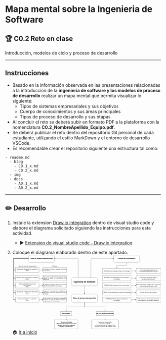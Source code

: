 # Mapa mental sobre la Ingenieria de Software

## :trophy: C0.2 Reto en clase

Introducción, modelos de ciclo y proceso de desarrollo

___

## Instrucciones

- Basado en la información observada en las presentaciones relacionadas a la introducción de la **ingeniería de software y los modelos de proceso de desarrollo** realizar un mapa mental que permita visualizar lo siguiente:
  - Tipos de sistemas empresariales y sus objetivos
  - Cuerpo de conocimientos y sus áreas principales
  - Tipos de proceso de desarrollo y sus etapas
- Al concluir el reto se deberá subir en formato PDF a la plataforma con la nomenclatura **C0.2_NombreApellido_Equipo.pdf**.
- Se deberá publicar el reto dentro del repositorio Git personal de cada estudiante, utilizando el estilo MarkDown y el entorno de desarrollo VSCode.
- Es recomendable crear el repositorio siguiente una estructura tal como:
  
```
- readme.md
  - blog
    - C0.1_x.md
    - C0.2_x.md
  - img
  - docs
    - A0.1_x.md
    - A0.2_x.md
```
___

## :pencil2:  Desarrollo

1. Instale la extension [Draw.io integration](https://marketplace.visualstudio.com/items?itemName=hediet.vscode-drawio) dentro de visual studio code y elabore el diagrama solicitado siguiendo las instrucciones para esta actividad.
   - :arrow_forward: [Extension de visual studio code - Draw.io integration](https://www.youtube.com/watch?v=Y47ZlxoDWNI)

2. Coloque el diagrama elaborado dentro de este apartado.
<svg xmlns="http://www.w3.org/2000/svg" xmlns:xlink="http://www.w3.org/1999/xlink" version="1.1" width="1448px" viewBox="-0.5 -0.5 1448 721" content="&lt;mxfile host=&quot;1de930da-e60c-45b0-a974-dcfd0ce02431&quot; modified=&quot;2020-09-22T05:08:20.990Z&quot; agent=&quot;5.0 (Windows NT 6.3; Win64; x64) AppleWebKit/537.36 (KHTML, like Gecko) Code/1.49.1 Chrome/83.0.4103.122 Electron/9.2.1 Safari/537.36&quot; etag=&quot;wMqWk-Eq178dNunbEi9V&quot; version=&quot;13.1.3&quot;&gt;&lt;diagram id=&quot;6hGFLwfOUW9BJ-s0fimq&quot; name=&quot;Page-1&quot;&gt;&lt;mxGraphModel dx=&quot;1719&quot; dy=&quot;490&quot; grid=&quot;1&quot; gridSize=&quot;10&quot; guides=&quot;1&quot; tooltips=&quot;1&quot; connect=&quot;1&quot; arrows=&quot;1&quot; fold=&quot;1&quot; page=&quot;1&quot; pageScale=&quot;1&quot; pageWidth=&quot;827&quot; pageHeight=&quot;1169&quot; math=&quot;0&quot; shadow=&quot;0&quot;&gt;&lt;root&gt;&lt;mxCell id=&quot;0&quot;/&gt;&lt;mxCell id=&quot;1&quot; parent=&quot;0&quot;/&gt;&lt;mxCell id=&quot;31&quot; style=&quot;edgeStyle=orthogonalEdgeStyle;rounded=0;orthogonalLoop=1;jettySize=auto;html=1;exitX=0.25;exitY=0;exitDx=0;exitDy=0;entryX=1;entryY=0.5;entryDx=0;entryDy=0;&quot; parent=&quot;1&quot; source=&quot;3&quot; target=&quot;4&quot; edge=&quot;1&quot;&gt;&lt;mxGeometry relative=&quot;1&quot; as=&quot;geometry&quot;/&gt;&lt;/mxCell&gt;&lt;mxCell id=&quot;38&quot; style=&quot;edgeStyle=orthogonalEdgeStyle;rounded=0;orthogonalLoop=1;jettySize=auto;html=1;exitX=0.75;exitY=0;exitDx=0;exitDy=0;entryX=0;entryY=0.5;entryDx=0;entryDy=0;&quot; parent=&quot;1&quot; source=&quot;3&quot; target=&quot;37&quot; edge=&quot;1&quot;&gt;&lt;mxGeometry relative=&quot;1&quot; as=&quot;geometry&quot;/&gt;&lt;/mxCell&gt;&lt;mxCell id=&quot;58&quot; value=&quot;&quot; style=&quot;edgeStyle=orthogonalEdgeStyle;rounded=0;orthogonalLoop=1;jettySize=auto;html=1;&quot; parent=&quot;1&quot; source=&quot;3&quot; target=&quot;57&quot; edge=&quot;1&quot;&gt;&lt;mxGeometry relative=&quot;1&quot; as=&quot;geometry&quot;/&gt;&lt;/mxCell&gt;&lt;mxCell id=&quot;3&quot; value=&quot;&amp;lt;b&amp;gt;&amp;lt;font style=&amp;quot;font-size: 20px&amp;quot;&amp;gt;Ingenieria de Software&amp;lt;/font&amp;gt;&amp;lt;/b&amp;gt;&quot; style=&quot;rounded=1;whiteSpace=wrap;html=1;&quot; parent=&quot;1&quot; vertex=&quot;1&quot;&gt;&lt;mxGeometry x=&quot;320&quot; y=&quot;250&quot; width=&quot;250&quot; height=&quot;80&quot; as=&quot;geometry&quot;/&gt;&lt;/mxCell&gt;&lt;mxCell id=&quot;63&quot; style=&quot;edgeStyle=orthogonalEdgeStyle;rounded=0;orthogonalLoop=1;jettySize=auto;html=1;exitX=0.5;exitY=1;exitDx=0;exitDy=0;entryX=0.5;entryY=0;entryDx=0;entryDy=0;&quot; parent=&quot;1&quot; source=&quot;57&quot; target=&quot;61&quot; edge=&quot;1&quot;&gt;&lt;mxGeometry relative=&quot;1&quot; as=&quot;geometry&quot;/&gt;&lt;/mxCell&gt;&lt;mxCell id=&quot;64&quot; style=&quot;edgeStyle=orthogonalEdgeStyle;rounded=0;orthogonalLoop=1;jettySize=auto;html=1;exitX=0.5;exitY=1;exitDx=0;exitDy=0;entryX=0.5;entryY=0;entryDx=0;entryDy=0;&quot; parent=&quot;1&quot; source=&quot;57&quot; target=&quot;62&quot; edge=&quot;1&quot;&gt;&lt;mxGeometry relative=&quot;1&quot; as=&quot;geometry&quot;/&gt;&lt;/mxCell&gt;&lt;mxCell id=&quot;57&quot; value=&quot;&amp;lt;span style=&amp;quot;font-size: 15px&amp;quot;&amp;gt;&amp;lt;b&amp;gt;Tipos de proceso de desarrollo&amp;lt;/b&amp;gt;&amp;lt;/span&amp;gt;&quot; style=&quot;rounded=1;whiteSpace=wrap;html=1;&quot; parent=&quot;1&quot; vertex=&quot;1&quot;&gt;&lt;mxGeometry x=&quot;320&quot; y=&quot;410&quot; width=&quot;250&quot; height=&quot;80&quot; as=&quot;geometry&quot;/&gt;&lt;/mxCell&gt;&lt;mxCell id=&quot;11&quot; style=&quot;edgeStyle=orthogonalEdgeStyle;rounded=0;orthogonalLoop=1;jettySize=auto;html=1;exitX=0;exitY=0.5;exitDx=0;exitDy=0;entryX=0;entryY=0.5;entryDx=0;entryDy=0;&quot; parent=&quot;1&quot; source=&quot;4&quot; target=&quot;6&quot; edge=&quot;1&quot;&gt;&lt;mxGeometry relative=&quot;1&quot; as=&quot;geometry&quot;/&gt;&lt;/mxCell&gt;&lt;mxCell id=&quot;12&quot; style=&quot;edgeStyle=orthogonalEdgeStyle;rounded=0;orthogonalLoop=1;jettySize=auto;html=1;exitX=0;exitY=0.5;exitDx=0;exitDy=0;entryX=0;entryY=0.5;entryDx=0;entryDy=0;&quot; parent=&quot;1&quot; source=&quot;4&quot; target=&quot;7&quot; edge=&quot;1&quot;&gt;&lt;mxGeometry relative=&quot;1&quot; as=&quot;geometry&quot;/&gt;&lt;/mxCell&gt;&lt;mxCell id=&quot;13&quot; style=&quot;edgeStyle=orthogonalEdgeStyle;rounded=0;orthogonalLoop=1;jettySize=auto;html=1;exitX=0;exitY=0.5;exitDx=0;exitDy=0;entryX=0;entryY=0.5;entryDx=0;entryDy=0;&quot; parent=&quot;1&quot; source=&quot;4&quot; target=&quot;8&quot; edge=&quot;1&quot;&gt;&lt;mxGeometry relative=&quot;1&quot; as=&quot;geometry&quot;/&gt;&lt;/mxCell&gt;&lt;mxCell id=&quot;14&quot; style=&quot;edgeStyle=orthogonalEdgeStyle;rounded=0;orthogonalLoop=1;jettySize=auto;html=1;exitX=0;exitY=0.5;exitDx=0;exitDy=0;entryX=0;entryY=0.5;entryDx=0;entryDy=0;&quot; parent=&quot;1&quot; source=&quot;4&quot; target=&quot;9&quot; edge=&quot;1&quot;&gt;&lt;mxGeometry relative=&quot;1&quot; as=&quot;geometry&quot;/&gt;&lt;/mxCell&gt;&lt;mxCell id=&quot;15&quot; style=&quot;edgeStyle=orthogonalEdgeStyle;rounded=0;orthogonalLoop=1;jettySize=auto;html=1;exitX=0;exitY=0.5;exitDx=0;exitDy=0;entryX=0;entryY=0.5;entryDx=0;entryDy=0;&quot; parent=&quot;1&quot; source=&quot;4&quot; target=&quot;10&quot; edge=&quot;1&quot;&gt;&lt;mxGeometry relative=&quot;1&quot; as=&quot;geometry&quot;/&gt;&lt;/mxCell&gt;&lt;mxCell id=&quot;4&quot; value=&quot;&amp;lt;b&amp;gt;&amp;lt;font style=&amp;quot;font-size: 14px&amp;quot;&amp;gt;Tipos de sistemas empresariales&amp;lt;/font&amp;gt;&amp;lt;/b&amp;gt;&quot; style=&quot;rounded=1;whiteSpace=wrap;html=1;&quot; parent=&quot;1&quot; vertex=&quot;1&quot;&gt;&lt;mxGeometry x=&quot;-100&quot; y=&quot;30&quot; width=&quot;250&quot; height=&quot;70&quot; as=&quot;geometry&quot;/&gt;&lt;/mxCell&gt;&lt;mxCell id=&quot;20&quot; value=&quot;&quot; style=&quot;edgeStyle=orthogonalEdgeStyle;rounded=0;orthogonalLoop=1;jettySize=auto;html=1;&quot; parent=&quot;1&quot; source=&quot;6&quot; target=&quot;19&quot; edge=&quot;1&quot;&gt;&lt;mxGeometry relative=&quot;1&quot; as=&quot;geometry&quot;/&gt;&lt;/mxCell&gt;&lt;mxCell id=&quot;6&quot; value=&quot;&amp;lt;div&amp;gt;Sistemas de distribución y suministros&amp;lt;/div&amp;gt;&amp;lt;div&amp;gt;SCM&amp;lt;/div&amp;gt;&quot; style=&quot;rounded=0;whiteSpace=wrap;html=1;&quot; parent=&quot;1&quot; vertex=&quot;1&quot;&gt;&lt;mxGeometry x=&quot;-230&quot; y=&quot;150&quot; width=&quot;230&quot; height=&quot;50&quot; as=&quot;geometry&quot;/&gt;&lt;/mxCell&gt;&lt;mxCell id=&quot;19&quot; value=&quot;&amp;lt;div style=&amp;quot;text-align: justify&amp;quot;&amp;gt;&amp;lt;span&amp;gt;&amp;lt;font style=&amp;quot;font-size: 11px&amp;quot;&amp;gt;Su objetivo es llevar la cantidad correcta de sus productos&amp;lt;/font&amp;gt;&amp;lt;/span&amp;gt;&amp;lt;/div&amp;gt;&quot; style=&quot;rounded=0;whiteSpace=wrap;html=1;&quot; parent=&quot;1&quot; vertex=&quot;1&quot;&gt;&lt;mxGeometry x=&quot;40&quot; y=&quot;150&quot; width=&quot;230&quot; height=&quot;50&quot; as=&quot;geometry&quot;/&gt;&lt;/mxCell&gt;&lt;mxCell id=&quot;22&quot; value=&quot;&quot; style=&quot;edgeStyle=orthogonalEdgeStyle;rounded=0;orthogonalLoop=1;jettySize=auto;html=1;&quot; parent=&quot;1&quot; source=&quot;7&quot; target=&quot;21&quot; edge=&quot;1&quot;&gt;&lt;mxGeometry relative=&quot;1&quot; as=&quot;geometry&quot;/&gt;&lt;/mxCell&gt;&lt;mxCell id=&quot;7&quot; value=&quot;&amp;lt;div&amp;gt;Sistemas de proceso o flujos de trabajo&amp;lt;/div&amp;gt;&amp;lt;div&amp;gt;BPMS&amp;lt;/div&amp;gt;&quot; style=&quot;rounded=0;whiteSpace=wrap;html=1;&quot; parent=&quot;1&quot; vertex=&quot;1&quot;&gt;&lt;mxGeometry x=&quot;-230&quot; y=&quot;230&quot; width=&quot;230&quot; height=&quot;50&quot; as=&quot;geometry&quot;/&gt;&lt;/mxCell&gt;&lt;mxCell id=&quot;21&quot; value=&quot;&amp;lt;div style=&amp;quot;text-align: justify ; font-size: 11px&amp;quot;&amp;gt;Estos permiten administrar los procesos para capturar y aplicar el&amp;amp;nbsp;&amp;lt;span&amp;gt;conocimiento y la experiencia&amp;lt;/span&amp;gt;&amp;lt;/div&amp;gt;&quot; style=&quot;rounded=0;whiteSpace=wrap;html=1;&quot; parent=&quot;1&quot; vertex=&quot;1&quot;&gt;&lt;mxGeometry x=&quot;40&quot; y=&quot;230&quot; width=&quot;230&quot; height=&quot;50&quot; as=&quot;geometry&quot;/&gt;&lt;/mxCell&gt;&lt;mxCell id=&quot;24&quot; value=&quot;&quot; style=&quot;edgeStyle=orthogonalEdgeStyle;rounded=0;orthogonalLoop=1;jettySize=auto;html=1;&quot; parent=&quot;1&quot; source=&quot;8&quot; target=&quot;23&quot; edge=&quot;1&quot;&gt;&lt;mxGeometry relative=&quot;1&quot; as=&quot;geometry&quot;/&gt;&lt;/mxCell&gt;&lt;mxCell id=&quot;8&quot; value=&quot;&amp;lt;div&amp;gt;Sistemas de Administración del Conocimiento&amp;lt;/div&amp;gt;&amp;lt;div&amp;gt;KMS&amp;lt;/div&amp;gt;&quot; style=&quot;rounded=0;whiteSpace=wrap;html=1;&quot; parent=&quot;1&quot; vertex=&quot;1&quot;&gt;&lt;mxGeometry x=&quot;-230&quot; y=&quot;300&quot; width=&quot;230&quot; height=&quot;50&quot; as=&quot;geometry&quot;/&gt;&lt;/mxCell&gt;&lt;mxCell id=&quot;23&quot; value=&quot;&amp;lt;div style=&amp;quot;text-align: justify ; font-size: 11px&amp;quot;&amp;gt;Su objetivo es mejorar la eficiencia a través de la gestión&amp;amp;nbsp;&amp;lt;span&amp;gt;sistemática de los procesos&amp;lt;/span&amp;gt;&amp;lt;/div&amp;gt;&quot; style=&quot;rounded=0;whiteSpace=wrap;html=1;&quot; parent=&quot;1&quot; vertex=&quot;1&quot;&gt;&lt;mxGeometry x=&quot;40&quot; y=&quot;300&quot; width=&quot;230&quot; height=&quot;50&quot; as=&quot;geometry&quot;/&gt;&lt;/mxCell&gt;&lt;mxCell id=&quot;26&quot; value=&quot;&quot; style=&quot;edgeStyle=orthogonalEdgeStyle;rounded=0;orthogonalLoop=1;jettySize=auto;html=1;&quot; parent=&quot;1&quot; source=&quot;9&quot; target=&quot;25&quot; edge=&quot;1&quot;&gt;&lt;mxGeometry relative=&quot;1&quot; as=&quot;geometry&quot;/&gt;&lt;/mxCell&gt;&lt;mxCell id=&quot;9&quot; value=&quot;&amp;lt;div&amp;gt;&amp;lt;div&amp;gt;Sistemas de Colaboración empresarial&amp;lt;/div&amp;gt;&amp;lt;div&amp;gt;ECS&amp;lt;/div&amp;gt;&amp;lt;/div&amp;gt;&quot; style=&quot;rounded=0;whiteSpace=wrap;html=1;&quot; parent=&quot;1&quot; vertex=&quot;1&quot;&gt;&lt;mxGeometry x=&quot;-230&quot; y=&quot;370&quot; width=&quot;230&quot; height=&quot;50&quot; as=&quot;geometry&quot;/&gt;&lt;/mxCell&gt;&lt;mxCell id=&quot;25&quot; value=&quot;&amp;lt;div style=&amp;quot;text-align: justify ; font-size: 11px&amp;quot;&amp;gt;Propician la comunicación,&amp;amp;nbsp;&amp;lt;span&amp;gt;coordinación y colaboración entre los miembros del grupo de&amp;amp;nbsp;&amp;lt;/span&amp;gt;&amp;lt;span&amp;gt;trabajo.&amp;lt;/span&amp;gt;&amp;lt;/div&amp;gt;&quot; style=&quot;rounded=0;whiteSpace=wrap;html=1;&quot; parent=&quot;1&quot; vertex=&quot;1&quot;&gt;&lt;mxGeometry x=&quot;40&quot; y=&quot;370&quot; width=&quot;230&quot; height=&quot;50&quot; as=&quot;geometry&quot;/&gt;&lt;/mxCell&gt;&lt;mxCell id=&quot;28&quot; value=&quot;&quot; style=&quot;edgeStyle=orthogonalEdgeStyle;rounded=0;orthogonalLoop=1;jettySize=auto;html=1;&quot; parent=&quot;1&quot; source=&quot;10&quot; target=&quot;27&quot; edge=&quot;1&quot;&gt;&lt;mxGeometry relative=&quot;1&quot; as=&quot;geometry&quot;/&gt;&lt;/mxCell&gt;&lt;mxCell id=&quot;10&quot; value=&quot;&amp;lt;div&amp;gt;Sistemas de Soporte a la decisión&amp;lt;/div&amp;gt;&amp;lt;div&amp;gt;DSS&amp;lt;/div&amp;gt;&quot; style=&quot;rounded=0;whiteSpace=wrap;html=1;&quot; parent=&quot;1&quot; vertex=&quot;1&quot;&gt;&lt;mxGeometry x=&quot;-230&quot; y=&quot;440&quot; width=&quot;230&quot; height=&quot;50&quot; as=&quot;geometry&quot;/&gt;&lt;/mxCell&gt;&lt;mxCell id=&quot;27&quot; value=&quot;&amp;lt;div style=&amp;quot;text-align: justify ; font-size: 11px&amp;quot;&amp;gt;Es dar soporte a las decisiones explotándolas al&amp;amp;nbsp;&amp;lt;span&amp;gt;máximo, a través de informes dinámicos y con gran potencial de&amp;amp;nbsp;&amp;lt;/span&amp;gt;&amp;lt;span&amp;gt;navegación&amp;lt;/span&amp;gt;&amp;lt;/div&amp;gt;&quot; style=&quot;rounded=0;whiteSpace=wrap;html=1;&quot; parent=&quot;1&quot; vertex=&quot;1&quot;&gt;&lt;mxGeometry x=&quot;40&quot; y=&quot;440&quot; width=&quot;230&quot; height=&quot;50&quot; as=&quot;geometry&quot;/&gt;&lt;/mxCell&gt;&lt;mxCell id=&quot;34&quot; value=&quot;Objetivos&quot; style=&quot;text;html=1;strokeColor=none;fillColor=none;align=center;verticalAlign=middle;whiteSpace=wrap;rounded=0;&quot; parent=&quot;1&quot; vertex=&quot;1&quot;&gt;&lt;mxGeometry x=&quot;135&quot; y=&quot;127&quot; width=&quot;40&quot; height=&quot;20&quot; as=&quot;geometry&quot;/&gt;&lt;/mxCell&gt;&lt;mxCell id=&quot;35&quot; value=&quot;Tipos de sistemas empresariales&quot; style=&quot;text;whiteSpace=wrap;html=1;&quot; parent=&quot;1&quot; vertex=&quot;1&quot;&gt;&lt;mxGeometry x=&quot;-202&quot; y=&quot;124&quot; width=&quot;200&quot; height=&quot;30&quot; as=&quot;geometry&quot;/&gt;&lt;/mxCell&gt;&lt;mxCell id=&quot;56&quot; style=&quot;edgeStyle=orthogonalEdgeStyle;rounded=0;orthogonalLoop=1;jettySize=auto;html=1;exitX=0.5;exitY=1;exitDx=0;exitDy=0;entryX=0.5;entryY=0;entryDx=0;entryDy=0;&quot; parent=&quot;1&quot; source=&quot;37&quot; target=&quot;39&quot; edge=&quot;1&quot;&gt;&lt;mxGeometry relative=&quot;1&quot; as=&quot;geometry&quot;/&gt;&lt;/mxCell&gt;&lt;mxCell id=&quot;37&quot; value=&quot;&amp;lt;b&amp;gt;&amp;lt;font style=&amp;quot;font-size: 14px&amp;quot;&amp;gt;Cuerpos de conocimiento&amp;lt;/font&amp;gt;&amp;lt;/b&amp;gt;&quot; style=&quot;rounded=1;whiteSpace=wrap;html=1;&quot; parent=&quot;1&quot; vertex=&quot;1&quot;&gt;&lt;mxGeometry x=&quot;730&quot; y=&quot;30&quot; width=&quot;250&quot; height=&quot;70&quot; as=&quot;geometry&quot;/&gt;&lt;/mxCell&gt;&lt;mxCell id=&quot;46&quot; value=&quot;&quot; style=&quot;edgeStyle=orthogonalEdgeStyle;rounded=0;orthogonalLoop=1;jettySize=auto;html=1;&quot; parent=&quot;1&quot; source=&quot;39&quot; target=&quot;45&quot; edge=&quot;1&quot;&gt;&lt;mxGeometry relative=&quot;1&quot; as=&quot;geometry&quot;/&gt;&lt;/mxCell&gt;&lt;mxCell id=&quot;39&quot; value=&quot;BABOK (Business Analysis Body of Knowledge)&quot; style=&quot;rounded=0;whiteSpace=wrap;html=1;&quot; parent=&quot;1&quot; vertex=&quot;1&quot;&gt;&lt;mxGeometry x=&quot;620&quot; y=&quot;160&quot; width=&quot;280&quot; height=&quot;50&quot; as=&quot;geometry&quot;/&gt;&lt;/mxCell&gt;&lt;mxCell id=&quot;45&quot; value=&quot;Guía sobre los fundamentos del conocimiento delanálisis de negocio&quot; style=&quot;rounded=0;whiteSpace=wrap;html=1;&quot; parent=&quot;1&quot; vertex=&quot;1&quot;&gt;&lt;mxGeometry x=&quot;950&quot; y=&quot;160&quot; width=&quot;240&quot; height=&quot;50&quot; as=&quot;geometry&quot;/&gt;&lt;/mxCell&gt;&lt;mxCell id=&quot;48&quot; value=&quot;&quot; style=&quot;edgeStyle=orthogonalEdgeStyle;rounded=0;orthogonalLoop=1;jettySize=auto;html=1;&quot; parent=&quot;1&quot; source=&quot;40&quot; target=&quot;47&quot; edge=&quot;1&quot;&gt;&lt;mxGeometry relative=&quot;1&quot; as=&quot;geometry&quot;/&gt;&lt;/mxCell&gt;&lt;mxCell id=&quot;40&quot; value=&quot;&amp;lt;div&amp;gt;PSPBOK (Personal Software Process Body of Knowledge)&amp;lt;br&amp;gt;&amp;lt;/div&amp;gt;&quot; style=&quot;rounded=0;whiteSpace=wrap;html=1;&quot; parent=&quot;1&quot; vertex=&quot;1&quot;&gt;&lt;mxGeometry x=&quot;620&quot; y=&quot;230&quot; width=&quot;280&quot; height=&quot;50&quot; as=&quot;geometry&quot;/&gt;&lt;/mxCell&gt;&lt;mxCell id=&quot;47&quot; value=&quot;Guía para la gestión de tiempo y productividad personal&quot; style=&quot;rounded=0;whiteSpace=wrap;html=1;&quot; parent=&quot;1&quot; vertex=&quot;1&quot;&gt;&lt;mxGeometry x=&quot;950&quot; y=&quot;230&quot; width=&quot;240&quot; height=&quot;50&quot; as=&quot;geometry&quot;/&gt;&lt;/mxCell&gt;&lt;mxCell id=&quot;50&quot; value=&quot;&quot; style=&quot;edgeStyle=orthogonalEdgeStyle;rounded=0;orthogonalLoop=1;jettySize=auto;html=1;&quot; parent=&quot;1&quot; source=&quot;41&quot; target=&quot;49&quot; edge=&quot;1&quot;&gt;&lt;mxGeometry relative=&quot;1&quot; as=&quot;geometry&quot;/&gt;&lt;/mxCell&gt;&lt;mxCell id=&quot;41&quot; value=&quot;&amp;lt;div&amp;gt;TSPBOK (Team Software Body of Knowledge)&amp;lt;br&amp;gt;&amp;lt;/div&amp;gt;&quot; style=&quot;rounded=0;whiteSpace=wrap;html=1;&quot; parent=&quot;1&quot; vertex=&quot;1&quot;&gt;&lt;mxGeometry x=&quot;620&quot; y=&quot;300&quot; width=&quot;280&quot; height=&quot;50&quot; as=&quot;geometry&quot;/&gt;&lt;/mxCell&gt;&lt;mxCell id=&quot;49&quot; value=&quot;Guía de gestión de equipos para organizar y generarsoftware de gran escala&quot; style=&quot;rounded=0;whiteSpace=wrap;html=1;&quot; parent=&quot;1&quot; vertex=&quot;1&quot;&gt;&lt;mxGeometry x=&quot;950&quot; y=&quot;300&quot; width=&quot;240&quot; height=&quot;50&quot; as=&quot;geometry&quot;/&gt;&lt;/mxCell&gt;&lt;mxCell id=&quot;52&quot; value=&quot;&quot; style=&quot;edgeStyle=orthogonalEdgeStyle;rounded=0;orthogonalLoop=1;jettySize=auto;html=1;&quot; parent=&quot;1&quot; source=&quot;42&quot; target=&quot;51&quot; edge=&quot;1&quot;&gt;&lt;mxGeometry relative=&quot;1&quot; as=&quot;geometry&quot;/&gt;&lt;/mxCell&gt;&lt;mxCell id=&quot;42&quot; value=&quot;PMBOK (Project Management Body of Knowledge)&quot; style=&quot;rounded=0;whiteSpace=wrap;html=1;&quot; parent=&quot;1&quot; vertex=&quot;1&quot;&gt;&lt;mxGeometry x=&quot;620&quot; y=&quot;370&quot; width=&quot;280&quot; height=&quot;50&quot; as=&quot;geometry&quot;/&gt;&lt;/mxCell&gt;&lt;mxCell id=&quot;51&quot; value=&quot;Guía de dirección de proyectos&quot; style=&quot;rounded=0;whiteSpace=wrap;html=1;&quot; parent=&quot;1&quot; vertex=&quot;1&quot;&gt;&lt;mxGeometry x=&quot;950&quot; y=&quot;370&quot; width=&quot;240&quot; height=&quot;50&quot; as=&quot;geometry&quot;/&gt;&lt;/mxCell&gt;&lt;mxCell id=&quot;54&quot; value=&quot;&quot; style=&quot;edgeStyle=orthogonalEdgeStyle;rounded=0;orthogonalLoop=1;jettySize=auto;html=1;&quot; parent=&quot;1&quot; source=&quot;43&quot; target=&quot;53&quot; edge=&quot;1&quot;&gt;&lt;mxGeometry relative=&quot;1&quot; as=&quot;geometry&quot;/&gt;&lt;/mxCell&gt;&lt;mxCell id=&quot;43&quot; value=&quot;SWEBOK (Software Engineering Body of Knowledge)&quot; style=&quot;rounded=0;whiteSpace=wrap;html=1;&quot; parent=&quot;1&quot; vertex=&quot;1&quot;&gt;&lt;mxGeometry x=&quot;620&quot; y=&quot;440&quot; width=&quot;280&quot; height=&quot;50&quot; as=&quot;geometry&quot;/&gt;&lt;/mxCell&gt;&lt;mxCell id=&quot;53&quot; value=&quot;Guía acerca del conocimiento necesario deun ingeniero de software SWEBOK&quot; style=&quot;rounded=0;whiteSpace=wrap;html=1;&quot; parent=&quot;1&quot; vertex=&quot;1&quot;&gt;&lt;mxGeometry x=&quot;950&quot; y=&quot;440&quot; width=&quot;240&quot; height=&quot;50&quot; as=&quot;geometry&quot;/&gt;&lt;/mxCell&gt;&lt;mxCell id=&quot;67&quot; value=&quot;&quot; style=&quot;edgeStyle=orthogonalEdgeStyle;rounded=0;orthogonalLoop=1;jettySize=auto;html=1;&quot; parent=&quot;1&quot; source=&quot;61&quot; target=&quot;66&quot; edge=&quot;1&quot;&gt;&lt;mxGeometry relative=&quot;1&quot; as=&quot;geometry&quot;/&gt;&lt;/mxCell&gt;&lt;mxCell id=&quot;61&quot; value=&quot;&amp;lt;font size=&amp;quot;1&amp;quot;&amp;gt;&amp;lt;b style=&amp;quot;font-size: 14px&amp;quot;&amp;gt;Prescriptivo&amp;lt;/b&amp;gt;&amp;lt;/font&amp;gt;&quot; style=&quot;rounded=0;whiteSpace=wrap;html=1;strokeWidth=1;&quot; parent=&quot;1&quot; vertex=&quot;1&quot;&gt;&lt;mxGeometry x=&quot;210&quot; y=&quot;580&quot; width=&quot;110&quot; height=&quot;40&quot; as=&quot;geometry&quot;/&gt;&lt;/mxCell&gt;&lt;mxCell id=&quot;66&quot; value=&quot;&amp;lt;b&amp;gt;•&amp;amp;nbsp;&amp;lt;/b&amp;gt;&amp;lt;b&amp;gt;Modelo en Cascada&amp;lt;br&amp;gt;&amp;lt;/b&amp;gt;&amp;lt;div&amp;gt;&amp;lt;b&amp;gt;• Modelo de desarrollo incremental&amp;lt;/b&amp;gt;&amp;lt;/div&amp;gt;&amp;lt;div&amp;gt;&amp;lt;b&amp;gt;• Modelo de proceso evolutivo&amp;lt;/b&amp;gt;&amp;lt;/div&amp;gt;&amp;lt;div&amp;gt;&amp;lt;b&amp;gt;• Modelo concurrentes&amp;lt;/b&amp;gt;&amp;lt;/div&amp;gt;&quot; style=&quot;rounded=0;whiteSpace=wrap;html=1;strokeWidth=1;&quot; parent=&quot;1&quot; vertex=&quot;1&quot;&gt;&lt;mxGeometry x=&quot;150&quot; y=&quot;660&quot; width=&quot;230&quot; height=&quot;90&quot; as=&quot;geometry&quot;/&gt;&lt;/mxCell&gt;&lt;mxCell id=&quot;69&quot; value=&quot;&quot; style=&quot;edgeStyle=orthogonalEdgeStyle;rounded=0;orthogonalLoop=1;jettySize=auto;html=1;&quot; parent=&quot;1&quot; source=&quot;62&quot; target=&quot;68&quot; edge=&quot;1&quot;&gt;&lt;mxGeometry relative=&quot;1&quot; as=&quot;geometry&quot;/&gt;&lt;/mxCell&gt;&lt;mxCell id=&quot;62&quot; value=&quot;&amp;lt;font style=&amp;quot;font-size: 14px&amp;quot;&amp;gt;&amp;lt;b&amp;gt;De procesoespecializado&amp;lt;/b&amp;gt;&amp;lt;/font&amp;gt;&quot; style=&quot;rounded=0;whiteSpace=wrap;html=1;strokeWidth=1;&quot; parent=&quot;1&quot; vertex=&quot;1&quot;&gt;&lt;mxGeometry x=&quot;560&quot; y=&quot;580&quot; width=&quot;170&quot; height=&quot;40&quot; as=&quot;geometry&quot;/&gt;&lt;/mxCell&gt;&lt;mxCell id=&quot;68&quot; value=&quot;•&amp;amp;nbsp;&amp;lt;span&amp;gt;Basado en componentes&amp;lt;/span&amp;gt;&amp;lt;br&amp;gt;&amp;lt;div&amp;gt;• Proceso unificado&amp;lt;/div&amp;gt;&amp;lt;div&amp;gt;• Proceso personal del software PPS&amp;lt;/div&amp;gt;&amp;lt;div&amp;gt;• Proceso del equipo de software (PES)&amp;lt;/div&amp;gt;&quot; style=&quot;rounded=0;whiteSpace=wrap;html=1;strokeWidth=1;&quot; parent=&quot;1&quot; vertex=&quot;1&quot;&gt;&lt;mxGeometry x=&quot;515&quot; y=&quot;660&quot; width=&quot;260&quot; height=&quot;90&quot; as=&quot;geometry&quot;/&gt;&lt;/mxCell&gt;&lt;/root&gt;&lt;/mxGraphModel&gt;&lt;/diagram&gt;&lt;/mxfile&gt;" onclick="(function(svg){var src=window.event.target||window.event.srcElement;while (src!=null&amp;&amp;src.nodeName.toLowerCase()!='a'){src=src.parentNode;}if(src==null){if(svg.wnd!=null&amp;&amp;!svg.wnd.closed){svg.wnd.focus();}else{var r=function(evt){if(evt.data=='ready'&amp;&amp;evt.source==svg.wnd){svg.wnd.postMessage(decodeURIComponent(svg.getAttribute('content')),'*');window.removeEventListener('message',r);}};window.addEventListener('message',r);svg.wnd=window.open('https://app.diagrams.net/?client=1&amp;lightbox=1&amp;edit=_blank');}}})(this);" style="cursor:pointer;max-width:100%;max-height:721px;"><defs/><g><path d="M 639.5 220 L 639.5 35 L 413.37 35" fill="none" stroke="#000000" stroke-miterlimit="10" pointer-events="stroke"/><path d="M 408.12 35 L 415.12 31.5 L 413.37 35 L 415.12 38.5 Z" fill="#000000" stroke="#000000" stroke-miterlimit="10" pointer-events="all"/><path d="M 764.5 220 L 764.5 35 L 980.63 35" fill="none" stroke="#000000" stroke-miterlimit="10" pointer-events="stroke"/><path d="M 985.88 35 L 978.88 38.5 L 980.63 35 L 978.88 31.5 Z" fill="#000000" stroke="#000000" stroke-miterlimit="10" pointer-events="all"/><path d="M 702 300 L 702 373.63" fill="none" stroke="#000000" stroke-miterlimit="10" pointer-events="stroke"/><path d="M 702 378.88 L 698.5 371.88 L 702 373.63 L 705.5 371.88 Z" fill="#000000" stroke="#000000" stroke-miterlimit="10" pointer-events="all"/><rect x="577" y="220" width="250" height="80" rx="12" ry="12" fill="#ffffff" stroke="#000000" pointer-events="all"/><g transform="translate(-0.5 -0.5)"><switch><foreignObject style="overflow: visible; text-align: left;" pointer-events="none" width="100%" height="100%" requiredFeatures="http://www.w3.org/TR/SVG11/feature#Extensibility"><div xmlns="http://www.w3.org/1999/xhtml" style="display: flex; align-items: unsafe center; justify-content: unsafe center; width: 248px; height: 1px; padding-top: 260px; margin-left: 578px;"><div style="box-sizing: border-box; font-size: 0; text-align: center; "><div style="display: inline-block; font-size: 12px; font-family: Helvetica; color: #000000; line-height: 1.2; pointer-events: all; white-space: normal; word-wrap: normal; "><b><font style="font-size: 20px">Ingenieria de Software</font></b></div></div></div></foreignObject><text x="702" y="264" fill="#000000" font-family="Helvetica" font-size="12px" text-anchor="middle">Ingenieria de Software</text></switch></g><path d="M 702 460 L 702 505 L 522 505 L 522 543.63" fill="none" stroke="#000000" stroke-miterlimit="10" pointer-events="stroke"/><path d="M 522 548.88 L 518.5 541.88 L 522 543.63 L 525.5 541.88 Z" fill="#000000" stroke="#000000" stroke-miterlimit="10" pointer-events="all"/><path d="M 702 460 L 702 505 L 902 505 L 902 543.63" fill="none" stroke="#000000" stroke-miterlimit="10" pointer-events="stroke"/><path d="M 902 548.88 L 898.5 541.88 L 902 543.63 L 905.5 541.88 Z" fill="#000000" stroke="#000000" stroke-miterlimit="10" pointer-events="all"/><rect x="577" y="380" width="250" height="80" rx="12" ry="12" fill="#ffffff" stroke="#000000" pointer-events="all"/><g transform="translate(-0.5 -0.5)"><switch><foreignObject style="overflow: visible; text-align: left;" pointer-events="none" width="100%" height="100%" requiredFeatures="http://www.w3.org/TR/SVG11/feature#Extensibility"><div xmlns="http://www.w3.org/1999/xhtml" style="display: flex; align-items: unsafe center; justify-content: unsafe center; width: 248px; height: 1px; padding-top: 420px; margin-left: 578px;"><div style="box-sizing: border-box; font-size: 0; text-align: center; "><div style="display: inline-block; font-size: 12px; font-family: Helvetica; color: #000000; line-height: 1.2; pointer-events: all; white-space: normal; word-wrap: normal; "><span style="font-size: 15px"><b>Tipos de proceso de desarrollo</b></span></div></div></div></foreignObject><text x="702" y="424" fill="#000000" font-family="Helvetica" font-size="12px" text-anchor="middle">Tipos de proceso de desarrollo</text></switch></g><path d="M 157 35 L 7 35 L 7 145 L 20.63 145" fill="none" stroke="#000000" stroke-miterlimit="10" pointer-events="stroke"/><path d="M 25.88 145 L 18.88 148.5 L 20.63 145 L 18.88 141.5 Z" fill="#000000" stroke="#000000" stroke-miterlimit="10" pointer-events="all"/><path d="M 157 35 L 7 35 L 7 225 L 20.63 225" fill="none" stroke="#000000" stroke-miterlimit="10" pointer-events="stroke"/><path d="M 25.88 225 L 18.88 228.5 L 20.63 225 L 18.88 221.5 Z" fill="#000000" stroke="#000000" stroke-miterlimit="10" pointer-events="all"/><path d="M 157 35 L 7 35 L 7 295 L 20.63 295" fill="none" stroke="#000000" stroke-miterlimit="10" pointer-events="stroke"/><path d="M 25.88 295 L 18.88 298.5 L 20.63 295 L 18.88 291.5 Z" fill="#000000" stroke="#000000" stroke-miterlimit="10" pointer-events="all"/><path d="M 157 35 L 7 35 L 7 365 L 20.63 365" fill="none" stroke="#000000" stroke-miterlimit="10" pointer-events="stroke"/><path d="M 25.88 365 L 18.88 368.5 L 20.63 365 L 18.88 361.5 Z" fill="#000000" stroke="#000000" stroke-miterlimit="10" pointer-events="all"/><path d="M 157 35 L 7 35 L 7 435 L 20.63 435" fill="none" stroke="#000000" stroke-miterlimit="10" pointer-events="stroke"/><path d="M 25.88 435 L 18.88 438.5 L 20.63 435 L 18.88 431.5 Z" fill="#000000" stroke="#000000" stroke-miterlimit="10" pointer-events="all"/><rect x="157" y="0" width="250" height="70" rx="10.5" ry="10.5" fill="#ffffff" stroke="#000000" pointer-events="all"/><g transform="translate(-0.5 -0.5)"><switch><foreignObject style="overflow: visible; text-align: left;" pointer-events="none" width="100%" height="100%" requiredFeatures="http://www.w3.org/TR/SVG11/feature#Extensibility"><div xmlns="http://www.w3.org/1999/xhtml" style="display: flex; align-items: unsafe center; justify-content: unsafe center; width: 248px; height: 1px; padding-top: 35px; margin-left: 158px;"><div style="box-sizing: border-box; font-size: 0; text-align: center; "><div style="display: inline-block; font-size: 12px; font-family: Helvetica; color: #000000; line-height: 1.2; pointer-events: all; white-space: normal; word-wrap: normal; "><b><font style="font-size: 14px">Tipos de sistemas empresariales</font></b></div></div></div></foreignObject><text x="282" y="39" fill="#000000" font-family="Helvetica" font-size="12px" text-anchor="middle">Tipos de sistemas empresariales</text></switch></g><path d="M 257 145 L 290.63 145" fill="none" stroke="#000000" stroke-miterlimit="10" pointer-events="stroke"/><path d="M 295.88 145 L 288.88 148.5 L 290.63 145 L 288.88 141.5 Z" fill="#000000" stroke="#000000" stroke-miterlimit="10" pointer-events="all"/><rect x="27" y="120" width="230" height="50" fill="#ffffff" stroke="#000000" pointer-events="all"/><g transform="translate(-0.5 -0.5)"><switch><foreignObject style="overflow: visible; text-align: left;" pointer-events="none" width="100%" height="100%" requiredFeatures="http://www.w3.org/TR/SVG11/feature#Extensibility"><div xmlns="http://www.w3.org/1999/xhtml" style="display: flex; align-items: unsafe center; justify-content: unsafe center; width: 228px; height: 1px; padding-top: 145px; margin-left: 28px;"><div style="box-sizing: border-box; font-size: 0; text-align: center; "><div style="display: inline-block; font-size: 12px; font-family: Helvetica; color: #000000; line-height: 1.2; pointer-events: all; white-space: normal; word-wrap: normal; "><div>Sistemas de distribución y suministros</div><div>SCM</div></div></div></div></foreignObject><text x="142" y="149" fill="#000000" font-family="Helvetica" font-size="12px" text-anchor="middle">Sistemas de distribución y suministros...</text></switch></g><rect x="297" y="120" width="230" height="50" fill="#ffffff" stroke="#000000" pointer-events="all"/><g transform="translate(-0.5 -0.5)"><switch><foreignObject style="overflow: visible; text-align: left;" pointer-events="none" width="100%" height="100%" requiredFeatures="http://www.w3.org/TR/SVG11/feature#Extensibility"><div xmlns="http://www.w3.org/1999/xhtml" style="display: flex; align-items: unsafe center; justify-content: unsafe center; width: 228px; height: 1px; padding-top: 145px; margin-left: 298px;"><div style="box-sizing: border-box; font-size: 0; text-align: center; "><div style="display: inline-block; font-size: 12px; font-family: Helvetica; color: #000000; line-height: 1.2; pointer-events: all; white-space: normal; word-wrap: normal; "><div style="text-align: justify"><span><font style="font-size: 11px">Su objetivo es llevar la cantidad correcta de sus productos</font></span></div></div></div></div></foreignObject><text x="412" y="149" fill="#000000" font-family="Helvetica" font-size="12px" text-anchor="middle">Su objetivo es llevar la cantidad corr...</text></switch></g><path d="M 257 225 L 290.63 225" fill="none" stroke="#000000" stroke-miterlimit="10" pointer-events="stroke"/><path d="M 295.88 225 L 288.88 228.5 L 290.63 225 L 288.88 221.5 Z" fill="#000000" stroke="#000000" stroke-miterlimit="10" pointer-events="all"/><rect x="27" y="200" width="230" height="50" fill="#ffffff" stroke="#000000" pointer-events="all"/><g transform="translate(-0.5 -0.5)"><switch><foreignObject style="overflow: visible; text-align: left;" pointer-events="none" width="100%" height="100%" requiredFeatures="http://www.w3.org/TR/SVG11/feature#Extensibility"><div xmlns="http://www.w3.org/1999/xhtml" style="display: flex; align-items: unsafe center; justify-content: unsafe center; width: 228px; height: 1px; padding-top: 225px; margin-left: 28px;"><div style="box-sizing: border-box; font-size: 0; text-align: center; "><div style="display: inline-block; font-size: 12px; font-family: Helvetica; color: #000000; line-height: 1.2; pointer-events: all; white-space: normal; word-wrap: normal; "><div>Sistemas de proceso o flujos de trabajo</div><div>BPMS</div></div></div></div></foreignObject><text x="142" y="229" fill="#000000" font-family="Helvetica" font-size="12px" text-anchor="middle">Sistemas de proceso o flujos de trabaj...</text></switch></g><rect x="297" y="200" width="230" height="50" fill="#ffffff" stroke="#000000" pointer-events="all"/><g transform="translate(-0.5 -0.5)"><switch><foreignObject style="overflow: visible; text-align: left;" pointer-events="none" width="100%" height="100%" requiredFeatures="http://www.w3.org/TR/SVG11/feature#Extensibility"><div xmlns="http://www.w3.org/1999/xhtml" style="display: flex; align-items: unsafe center; justify-content: unsafe center; width: 228px; height: 1px; padding-top: 225px; margin-left: 298px;"><div style="box-sizing: border-box; font-size: 0; text-align: center; "><div style="display: inline-block; font-size: 12px; font-family: Helvetica; color: #000000; line-height: 1.2; pointer-events: all; white-space: normal; word-wrap: normal; "><div style="text-align: justify ; font-size: 11px">Estos permiten administrar los procesos para capturar y aplicar el <span>conocimiento y la experiencia</span></div></div></div></div></foreignObject><text x="412" y="229" fill="#000000" font-family="Helvetica" font-size="12px" text-anchor="middle">Estos permiten administrar los proceso...</text></switch></g><path d="M 257 295 L 290.63 295" fill="none" stroke="#000000" stroke-miterlimit="10" pointer-events="stroke"/><path d="M 295.88 295 L 288.88 298.5 L 290.63 295 L 288.88 291.5 Z" fill="#000000" stroke="#000000" stroke-miterlimit="10" pointer-events="all"/><rect x="27" y="270" width="230" height="50" fill="#ffffff" stroke="#000000" pointer-events="all"/><g transform="translate(-0.5 -0.5)"><switch><foreignObject style="overflow: visible; text-align: left;" pointer-events="none" width="100%" height="100%" requiredFeatures="http://www.w3.org/TR/SVG11/feature#Extensibility"><div xmlns="http://www.w3.org/1999/xhtml" style="display: flex; align-items: unsafe center; justify-content: unsafe center; width: 228px; height: 1px; padding-top: 295px; margin-left: 28px;"><div style="box-sizing: border-box; font-size: 0; text-align: center; "><div style="display: inline-block; font-size: 12px; font-family: Helvetica; color: #000000; line-height: 1.2; pointer-events: all; white-space: normal; word-wrap: normal; "><div>Sistemas de Administración del Conocimiento</div><div>KMS</div></div></div></div></foreignObject><text x="142" y="299" fill="#000000" font-family="Helvetica" font-size="12px" text-anchor="middle">Sistemas de Administración del Conocim...</text></switch></g><rect x="297" y="270" width="230" height="50" fill="#ffffff" stroke="#000000" pointer-events="all"/><g transform="translate(-0.5 -0.5)"><switch><foreignObject style="overflow: visible; text-align: left;" pointer-events="none" width="100%" height="100%" requiredFeatures="http://www.w3.org/TR/SVG11/feature#Extensibility"><div xmlns="http://www.w3.org/1999/xhtml" style="display: flex; align-items: unsafe center; justify-content: unsafe center; width: 228px; height: 1px; padding-top: 295px; margin-left: 298px;"><div style="box-sizing: border-box; font-size: 0; text-align: center; "><div style="display: inline-block; font-size: 12px; font-family: Helvetica; color: #000000; line-height: 1.2; pointer-events: all; white-space: normal; word-wrap: normal; "><div style="text-align: justify ; font-size: 11px">Su objetivo es mejorar la eficiencia a través de la gestión <span>sistemática de los procesos</span></div></div></div></div></foreignObject><text x="412" y="299" fill="#000000" font-family="Helvetica" font-size="12px" text-anchor="middle">Su objetivo es mejorar la eficiencia a...</text></switch></g><path d="M 257 365 L 290.63 365" fill="none" stroke="#000000" stroke-miterlimit="10" pointer-events="stroke"/><path d="M 295.88 365 L 288.88 368.5 L 290.63 365 L 288.88 361.5 Z" fill="#000000" stroke="#000000" stroke-miterlimit="10" pointer-events="all"/><rect x="27" y="340" width="230" height="50" fill="#ffffff" stroke="#000000" pointer-events="all"/><g transform="translate(-0.5 -0.5)"><switch><foreignObject style="overflow: visible; text-align: left;" pointer-events="none" width="100%" height="100%" requiredFeatures="http://www.w3.org/TR/SVG11/feature#Extensibility"><div xmlns="http://www.w3.org/1999/xhtml" style="display: flex; align-items: unsafe center; justify-content: unsafe center; width: 228px; height: 1px; padding-top: 365px; margin-left: 28px;"><div style="box-sizing: border-box; font-size: 0; text-align: center; "><div style="display: inline-block; font-size: 12px; font-family: Helvetica; color: #000000; line-height: 1.2; pointer-events: all; white-space: normal; word-wrap: normal; "><div><div>Sistemas de Colaboración empresarial</div><div>ECS</div></div></div></div></div></foreignObject><text x="142" y="369" fill="#000000" font-family="Helvetica" font-size="12px" text-anchor="middle">Sistemas de Colaboración empresarial...</text></switch></g><rect x="297" y="340" width="230" height="50" fill="#ffffff" stroke="#000000" pointer-events="all"/><g transform="translate(-0.5 -0.5)"><switch><foreignObject style="overflow: visible; text-align: left;" pointer-events="none" width="100%" height="100%" requiredFeatures="http://www.w3.org/TR/SVG11/feature#Extensibility"><div xmlns="http://www.w3.org/1999/xhtml" style="display: flex; align-items: unsafe center; justify-content: unsafe center; width: 228px; height: 1px; padding-top: 365px; margin-left: 298px;"><div style="box-sizing: border-box; font-size: 0; text-align: center; "><div style="display: inline-block; font-size: 12px; font-family: Helvetica; color: #000000; line-height: 1.2; pointer-events: all; white-space: normal; word-wrap: normal; "><div style="text-align: justify ; font-size: 11px">Propician la comunicación, <span>coordinación y colaboración entre los miembros del grupo de </span><span>trabajo.</span></div></div></div></div></foreignObject><text x="412" y="369" fill="#000000" font-family="Helvetica" font-size="12px" text-anchor="middle">Propician la comunicación, coordinació...</text></switch></g><path d="M 257 435 L 290.63 435" fill="none" stroke="#000000" stroke-miterlimit="10" pointer-events="stroke"/><path d="M 295.88 435 L 288.88 438.5 L 290.63 435 L 288.88 431.5 Z" fill="#000000" stroke="#000000" stroke-miterlimit="10" pointer-events="all"/><rect x="27" y="410" width="230" height="50" fill="#ffffff" stroke="#000000" pointer-events="all"/><g transform="translate(-0.5 -0.5)"><switch><foreignObject style="overflow: visible; text-align: left;" pointer-events="none" width="100%" height="100%" requiredFeatures="http://www.w3.org/TR/SVG11/feature#Extensibility"><div xmlns="http://www.w3.org/1999/xhtml" style="display: flex; align-items: unsafe center; justify-content: unsafe center; width: 228px; height: 1px; padding-top: 435px; margin-left: 28px;"><div style="box-sizing: border-box; font-size: 0; text-align: center; "><div style="display: inline-block; font-size: 12px; font-family: Helvetica; color: #000000; line-height: 1.2; pointer-events: all; white-space: normal; word-wrap: normal; "><div>Sistemas de Soporte a la decisión</div><div>DSS</div></div></div></div></foreignObject><text x="142" y="439" fill="#000000" font-family="Helvetica" font-size="12px" text-anchor="middle">Sistemas de Soporte a la decisión...</text></switch></g><rect x="297" y="410" width="230" height="50" fill="#ffffff" stroke="#000000" pointer-events="all"/><g transform="translate(-0.5 -0.5)"><switch><foreignObject style="overflow: visible; text-align: left;" pointer-events="none" width="100%" height="100%" requiredFeatures="http://www.w3.org/TR/SVG11/feature#Extensibility"><div xmlns="http://www.w3.org/1999/xhtml" style="display: flex; align-items: unsafe center; justify-content: unsafe center; width: 228px; height: 1px; padding-top: 435px; margin-left: 298px;"><div style="box-sizing: border-box; font-size: 0; text-align: center; "><div style="display: inline-block; font-size: 12px; font-family: Helvetica; color: #000000; line-height: 1.2; pointer-events: all; white-space: normal; word-wrap: normal; "><div style="text-align: justify ; font-size: 11px">Es dar soporte a las decisiones explotándolas al <span>máximo, a través de informes dinámicos y con gran potencial de </span><span>navegación</span></div></div></div></div></foreignObject><text x="412" y="439" fill="#000000" font-family="Helvetica" font-size="12px" text-anchor="middle">Es dar soporte a las decisiones explot...</text></switch></g><rect x="392" y="97" width="40" height="20" fill="none" stroke="none" pointer-events="all"/><g transform="translate(-0.5 -0.5)"><switch><foreignObject style="overflow: visible; text-align: left;" pointer-events="none" width="100%" height="100%" requiredFeatures="http://www.w3.org/TR/SVG11/feature#Extensibility"><div xmlns="http://www.w3.org/1999/xhtml" style="display: flex; align-items: unsafe center; justify-content: unsafe center; width: 38px; height: 1px; padding-top: 107px; margin-left: 393px;"><div style="box-sizing: border-box; font-size: 0; text-align: center; "><div style="display: inline-block; font-size: 12px; font-family: Helvetica; color: #000000; line-height: 1.2; pointer-events: all; white-space: normal; word-wrap: normal; ">Objetivos</div></div></div></foreignObject><text x="412" y="111" fill="#000000" font-family="Helvetica" font-size="12px" text-anchor="middle">Objeti...</text></switch></g><rect x="55" y="94" width="200" height="30" fill="none" stroke="none" pointer-events="all"/><g transform="translate(-0.5 -0.5)"><switch><foreignObject style="overflow: visible; text-align: left;" pointer-events="none" width="100%" height="100%" requiredFeatures="http://www.w3.org/TR/SVG11/feature#Extensibility"><div xmlns="http://www.w3.org/1999/xhtml" style="display: flex; align-items: unsafe flex-start; justify-content: unsafe flex-start; width: 198px; height: 1px; padding-top: 101px; margin-left: 57px;"><div style="box-sizing: border-box; font-size: 0; text-align: left; "><div style="display: inline-block; font-size: 12px; font-family: Helvetica; color: #000000; line-height: 1.2; pointer-events: all; white-space: normal; word-wrap: normal; ">Tipos de sistemas empresariales</div></div></div></foreignObject><text x="57" y="113" fill="#000000" font-family="Helvetica" font-size="12px">Tipos de sistemas empresariales</text></switch></g><path d="M 1112 70 L 1112 100 L 1017 100 L 1017 123.63" fill="none" stroke="#000000" stroke-miterlimit="10" pointer-events="stroke"/><path d="M 1017 128.88 L 1013.5 121.88 L 1017 123.63 L 1020.5 121.88 Z" fill="#000000" stroke="#000000" stroke-miterlimit="10" pointer-events="all"/><rect x="987" y="0" width="250" height="70" rx="10.5" ry="10.5" fill="#ffffff" stroke="#000000" pointer-events="all"/><g transform="translate(-0.5 -0.5)"><switch><foreignObject style="overflow: visible; text-align: left;" pointer-events="none" width="100%" height="100%" requiredFeatures="http://www.w3.org/TR/SVG11/feature#Extensibility"><div xmlns="http://www.w3.org/1999/xhtml" style="display: flex; align-items: unsafe center; justify-content: unsafe center; width: 248px; height: 1px; padding-top: 35px; margin-left: 988px;"><div style="box-sizing: border-box; font-size: 0; text-align: center; "><div style="display: inline-block; font-size: 12px; font-family: Helvetica; color: #000000; line-height: 1.2; pointer-events: all; white-space: normal; word-wrap: normal; "><b><font style="font-size: 14px">Cuerpos de conocimiento</font></b></div></div></div></foreignObject><text x="1112" y="39" fill="#000000" font-family="Helvetica" font-size="12px" text-anchor="middle">Cuerpos de conocimiento</text></switch></g><path d="M 1157 155 L 1200.63 155" fill="none" stroke="#000000" stroke-miterlimit="10" pointer-events="stroke"/><path d="M 1205.88 155 L 1198.88 158.5 L 1200.63 155 L 1198.88 151.5 Z" fill="#000000" stroke="#000000" stroke-miterlimit="10" pointer-events="all"/><rect x="877" y="130" width="280" height="50" fill="#ffffff" stroke="#000000" pointer-events="all"/><g transform="translate(-0.5 -0.5)"><switch><foreignObject style="overflow: visible; text-align: left;" pointer-events="none" width="100%" height="100%" requiredFeatures="http://www.w3.org/TR/SVG11/feature#Extensibility"><div xmlns="http://www.w3.org/1999/xhtml" style="display: flex; align-items: unsafe center; justify-content: unsafe center; width: 278px; height: 1px; padding-top: 155px; margin-left: 878px;"><div style="box-sizing: border-box; font-size: 0; text-align: center; "><div style="display: inline-block; font-size: 12px; font-family: Helvetica; color: #000000; line-height: 1.2; pointer-events: all; white-space: normal; word-wrap: normal; ">BABOK (Business Analysis Body of Knowledge)</div></div></div></foreignObject><text x="1017" y="159" fill="#000000" font-family="Helvetica" font-size="12px" text-anchor="middle">BABOK (Business Analysis Body of Knowledge)</text></switch></g><rect x="1207" y="130" width="240" height="50" fill="#ffffff" stroke="#000000" pointer-events="all"/><g transform="translate(-0.5 -0.5)"><switch><foreignObject style="overflow: visible; text-align: left;" pointer-events="none" width="100%" height="100%" requiredFeatures="http://www.w3.org/TR/SVG11/feature#Extensibility"><div xmlns="http://www.w3.org/1999/xhtml" style="display: flex; align-items: unsafe center; justify-content: unsafe center; width: 238px; height: 1px; padding-top: 155px; margin-left: 1208px;"><div style="box-sizing: border-box; font-size: 0; text-align: center; "><div style="display: inline-block; font-size: 12px; font-family: Helvetica; color: #000000; line-height: 1.2; pointer-events: all; white-space: normal; word-wrap: normal; ">Guía sobre los fundamentos del conocimiento delanálisis de negocio</div></div></div></foreignObject><text x="1327" y="159" fill="#000000" font-family="Helvetica" font-size="12px" text-anchor="middle">Guía sobre los fundamentos del conocimie...</text></switch></g><path d="M 1157 225 L 1200.63 225" fill="none" stroke="#000000" stroke-miterlimit="10" pointer-events="stroke"/><path d="M 1205.88 225 L 1198.88 228.5 L 1200.63 225 L 1198.88 221.5 Z" fill="#000000" stroke="#000000" stroke-miterlimit="10" pointer-events="all"/><rect x="877" y="200" width="280" height="50" fill="#ffffff" stroke="#000000" pointer-events="all"/><g transform="translate(-0.5 -0.5)"><switch><foreignObject style="overflow: visible; text-align: left;" pointer-events="none" width="100%" height="100%" requiredFeatures="http://www.w3.org/TR/SVG11/feature#Extensibility"><div xmlns="http://www.w3.org/1999/xhtml" style="display: flex; align-items: unsafe center; justify-content: unsafe center; width: 278px; height: 1px; padding-top: 225px; margin-left: 878px;"><div style="box-sizing: border-box; font-size: 0; text-align: center; "><div style="display: inline-block; font-size: 12px; font-family: Helvetica; color: #000000; line-height: 1.2; pointer-events: all; white-space: normal; word-wrap: normal; "><div>PSPBOK (Personal Software Process Body of Knowledge)<br /></div></div></div></div></foreignObject><text x="1017" y="229" fill="#000000" font-family="Helvetica" font-size="12px" text-anchor="middle">PSPBOK (Personal Software Process Body of Know...</text></switch></g><rect x="1207" y="200" width="240" height="50" fill="#ffffff" stroke="#000000" pointer-events="all"/><g transform="translate(-0.5 -0.5)"><switch><foreignObject style="overflow: visible; text-align: left;" pointer-events="none" width="100%" height="100%" requiredFeatures="http://www.w3.org/TR/SVG11/feature#Extensibility"><div xmlns="http://www.w3.org/1999/xhtml" style="display: flex; align-items: unsafe center; justify-content: unsafe center; width: 238px; height: 1px; padding-top: 225px; margin-left: 1208px;"><div style="box-sizing: border-box; font-size: 0; text-align: center; "><div style="display: inline-block; font-size: 12px; font-family: Helvetica; color: #000000; line-height: 1.2; pointer-events: all; white-space: normal; word-wrap: normal; ">Guía para la gestión de tiempo y productividad personal</div></div></div></foreignObject><text x="1327" y="229" fill="#000000" font-family="Helvetica" font-size="12px" text-anchor="middle">Guía para la gestión de tiempo y product...</text></switch></g><path d="M 1157 295 L 1200.63 295" fill="none" stroke="#000000" stroke-miterlimit="10" pointer-events="stroke"/><path d="M 1205.88 295 L 1198.88 298.5 L 1200.63 295 L 1198.88 291.5 Z" fill="#000000" stroke="#000000" stroke-miterlimit="10" pointer-events="all"/><rect x="877" y="270" width="280" height="50" fill="#ffffff" stroke="#000000" pointer-events="all"/><g transform="translate(-0.5 -0.5)"><switch><foreignObject style="overflow: visible; text-align: left;" pointer-events="none" width="100%" height="100%" requiredFeatures="http://www.w3.org/TR/SVG11/feature#Extensibility"><div xmlns="http://www.w3.org/1999/xhtml" style="display: flex; align-items: unsafe center; justify-content: unsafe center; width: 278px; height: 1px; padding-top: 295px; margin-left: 878px;"><div style="box-sizing: border-box; font-size: 0; text-align: center; "><div style="display: inline-block; font-size: 12px; font-family: Helvetica; color: #000000; line-height: 1.2; pointer-events: all; white-space: normal; word-wrap: normal; "><div>TSPBOK (Team Software Body of Knowledge)<br /></div></div></div></div></foreignObject><text x="1017" y="299" fill="#000000" font-family="Helvetica" font-size="12px" text-anchor="middle">TSPBOK (Team Software Body of Knowledge)&#xa;</text></switch></g><rect x="1207" y="270" width="240" height="50" fill="#ffffff" stroke="#000000" pointer-events="all"/><g transform="translate(-0.5 -0.5)"><switch><foreignObject style="overflow: visible; text-align: left;" pointer-events="none" width="100%" height="100%" requiredFeatures="http://www.w3.org/TR/SVG11/feature#Extensibility"><div xmlns="http://www.w3.org/1999/xhtml" style="display: flex; align-items: unsafe center; justify-content: unsafe center; width: 238px; height: 1px; padding-top: 295px; margin-left: 1208px;"><div style="box-sizing: border-box; font-size: 0; text-align: center; "><div style="display: inline-block; font-size: 12px; font-family: Helvetica; color: #000000; line-height: 1.2; pointer-events: all; white-space: normal; word-wrap: normal; ">Guía de gestión de equipos para organizar y generarsoftware de gran escala</div></div></div></foreignObject><text x="1327" y="299" fill="#000000" font-family="Helvetica" font-size="12px" text-anchor="middle">Guía de gestión de equipos para organiza...</text></switch></g><path d="M 1157 365 L 1200.63 365" fill="none" stroke="#000000" stroke-miterlimit="10" pointer-events="stroke"/><path d="M 1205.88 365 L 1198.88 368.5 L 1200.63 365 L 1198.88 361.5 Z" fill="#000000" stroke="#000000" stroke-miterlimit="10" pointer-events="all"/><rect x="877" y="340" width="280" height="50" fill="#ffffff" stroke="#000000" pointer-events="all"/><g transform="translate(-0.5 -0.5)"><switch><foreignObject style="overflow: visible; text-align: left;" pointer-events="none" width="100%" height="100%" requiredFeatures="http://www.w3.org/TR/SVG11/feature#Extensibility"><div xmlns="http://www.w3.org/1999/xhtml" style="display: flex; align-items: unsafe center; justify-content: unsafe center; width: 278px; height: 1px; padding-top: 365px; margin-left: 878px;"><div style="box-sizing: border-box; font-size: 0; text-align: center; "><div style="display: inline-block; font-size: 12px; font-family: Helvetica; color: #000000; line-height: 1.2; pointer-events: all; white-space: normal; word-wrap: normal; ">PMBOK (Project Management Body of Knowledge)</div></div></div></foreignObject><text x="1017" y="369" fill="#000000" font-family="Helvetica" font-size="12px" text-anchor="middle">PMBOK (Project Management Body of Knowledge)</text></switch></g><rect x="1207" y="340" width="240" height="50" fill="#ffffff" stroke="#000000" pointer-events="all"/><g transform="translate(-0.5 -0.5)"><switch><foreignObject style="overflow: visible; text-align: left;" pointer-events="none" width="100%" height="100%" requiredFeatures="http://www.w3.org/TR/SVG11/feature#Extensibility"><div xmlns="http://www.w3.org/1999/xhtml" style="display: flex; align-items: unsafe center; justify-content: unsafe center; width: 238px; height: 1px; padding-top: 365px; margin-left: 1208px;"><div style="box-sizing: border-box; font-size: 0; text-align: center; "><div style="display: inline-block; font-size: 12px; font-family: Helvetica; color: #000000; line-height: 1.2; pointer-events: all; white-space: normal; word-wrap: normal; ">Guía de dirección de proyectos</div></div></div></foreignObject><text x="1327" y="369" fill="#000000" font-family="Helvetica" font-size="12px" text-anchor="middle">Guía de dirección de proyectos</text></switch></g><path d="M 1157 435 L 1200.63 435" fill="none" stroke="#000000" stroke-miterlimit="10" pointer-events="stroke"/><path d="M 1205.88 435 L 1198.88 438.5 L 1200.63 435 L 1198.88 431.5 Z" fill="#000000" stroke="#000000" stroke-miterlimit="10" pointer-events="all"/><rect x="877" y="410" width="280" height="50" fill="#ffffff" stroke="#000000" pointer-events="all"/><g transform="translate(-0.5 -0.5)"><switch><foreignObject style="overflow: visible; text-align: left;" pointer-events="none" width="100%" height="100%" requiredFeatures="http://www.w3.org/TR/SVG11/feature#Extensibility"><div xmlns="http://www.w3.org/1999/xhtml" style="display: flex; align-items: unsafe center; justify-content: unsafe center; width: 278px; height: 1px; padding-top: 435px; margin-left: 878px;"><div style="box-sizing: border-box; font-size: 0; text-align: center; "><div style="display: inline-block; font-size: 12px; font-family: Helvetica; color: #000000; line-height: 1.2; pointer-events: all; white-space: normal; word-wrap: normal; ">SWEBOK (Software Engineering Body of Knowledge)</div></div></div></foreignObject><text x="1017" y="439" fill="#000000" font-family="Helvetica" font-size="12px" text-anchor="middle">SWEBOK (Software Engineering Body of Knowledge)</text></switch></g><rect x="1207" y="410" width="240" height="50" fill="#ffffff" stroke="#000000" pointer-events="all"/><g transform="translate(-0.5 -0.5)"><switch><foreignObject style="overflow: visible; text-align: left;" pointer-events="none" width="100%" height="100%" requiredFeatures="http://www.w3.org/TR/SVG11/feature#Extensibility"><div xmlns="http://www.w3.org/1999/xhtml" style="display: flex; align-items: unsafe center; justify-content: unsafe center; width: 238px; height: 1px; padding-top: 435px; margin-left: 1208px;"><div style="box-sizing: border-box; font-size: 0; text-align: center; "><div style="display: inline-block; font-size: 12px; font-family: Helvetica; color: #000000; line-height: 1.2; pointer-events: all; white-space: normal; word-wrap: normal; ">Guía acerca del conocimiento necesario deun ingeniero de software SWEBOK</div></div></div></foreignObject><text x="1327" y="439" fill="#000000" font-family="Helvetica" font-size="12px" text-anchor="middle">Guía acerca del conocimiento necesario d...</text></switch></g><path d="M 522 590 L 522 623.63" fill="none" stroke="#000000" stroke-miterlimit="10" pointer-events="stroke"/><path d="M 522 628.88 L 518.5 621.88 L 522 623.63 L 525.5 621.88 Z" fill="#000000" stroke="#000000" stroke-miterlimit="10" pointer-events="all"/><rect x="467" y="550" width="110" height="40" fill="#ffffff" stroke="#000000" pointer-events="all"/><g transform="translate(-0.5 -0.5)"><switch><foreignObject style="overflow: visible; text-align: left;" pointer-events="none" width="100%" height="100%" requiredFeatures="http://www.w3.org/TR/SVG11/feature#Extensibility"><div xmlns="http://www.w3.org/1999/xhtml" style="display: flex; align-items: unsafe center; justify-content: unsafe center; width: 108px; height: 1px; padding-top: 570px; margin-left: 468px;"><div style="box-sizing: border-box; font-size: 0; text-align: center; "><div style="display: inline-block; font-size: 12px; font-family: Helvetica; color: #000000; line-height: 1.2; pointer-events: all; white-space: normal; word-wrap: normal; "><font size="1"><b style="font-size: 14px">Prescriptivo</b></font></div></div></div></foreignObject><text x="522" y="574" fill="#000000" font-family="Helvetica" font-size="12px" text-anchor="middle">Prescriptivo</text></switch></g><rect x="407" y="630" width="230" height="90" fill="#ffffff" stroke="#000000" pointer-events="all"/><g transform="translate(-0.5 -0.5)"><switch><foreignObject style="overflow: visible; text-align: left;" pointer-events="none" width="100%" height="100%" requiredFeatures="http://www.w3.org/TR/SVG11/feature#Extensibility"><div xmlns="http://www.w3.org/1999/xhtml" style="display: flex; align-items: unsafe center; justify-content: unsafe center; width: 228px; height: 1px; padding-top: 675px; margin-left: 408px;"><div style="box-sizing: border-box; font-size: 0; text-align: center; "><div style="display: inline-block; font-size: 12px; font-family: Helvetica; color: #000000; line-height: 1.2; pointer-events: all; white-space: normal; word-wrap: normal; "><b>• </b><b>Modelo en Cascada<br /></b><div><b>• Modelo de desarrollo incremental</b></div><div><b>• Modelo de proceso evolutivo</b></div><div><b>• Modelo concurrentes</b></div></div></div></div></foreignObject><text x="522" y="679" fill="#000000" font-family="Helvetica" font-size="12px" text-anchor="middle">• Modelo en Cascada...</text></switch></g><path d="M 902 590 L 902 623.63" fill="none" stroke="#000000" stroke-miterlimit="10" pointer-events="stroke"/><path d="M 902 628.88 L 898.5 621.88 L 902 623.63 L 905.5 621.88 Z" fill="#000000" stroke="#000000" stroke-miterlimit="10" pointer-events="all"/><rect x="817" y="550" width="170" height="40" fill="#ffffff" stroke="#000000" pointer-events="all"/><g transform="translate(-0.5 -0.5)"><switch><foreignObject style="overflow: visible; text-align: left;" pointer-events="none" width="100%" height="100%" requiredFeatures="http://www.w3.org/TR/SVG11/feature#Extensibility"><div xmlns="http://www.w3.org/1999/xhtml" style="display: flex; align-items: unsafe center; justify-content: unsafe center; width: 168px; height: 1px; padding-top: 570px; margin-left: 818px;"><div style="box-sizing: border-box; font-size: 0; text-align: center; "><div style="display: inline-block; font-size: 12px; font-family: Helvetica; color: #000000; line-height: 1.2; pointer-events: all; white-space: normal; word-wrap: normal; "><font style="font-size: 14px"><b>De procesoespecializado</b></font></div></div></div></foreignObject><text x="902" y="574" fill="#000000" font-family="Helvetica" font-size="12px" text-anchor="middle">De procesoespecializado</text></switch></g><rect x="772" y="630" width="260" height="90" fill="#ffffff" stroke="#000000" pointer-events="all"/><g transform="translate(-0.5 -0.5)"><switch><foreignObject style="overflow: visible; text-align: left;" pointer-events="none" width="100%" height="100%" requiredFeatures="http://www.w3.org/TR/SVG11/feature#Extensibility"><div xmlns="http://www.w3.org/1999/xhtml" style="display: flex; align-items: unsafe center; justify-content: unsafe center; width: 258px; height: 1px; padding-top: 675px; margin-left: 773px;"><div style="box-sizing: border-box; font-size: 0; text-align: center; "><div style="display: inline-block; font-size: 12px; font-family: Helvetica; color: #000000; line-height: 1.2; pointer-events: all; white-space: normal; word-wrap: normal; ">• <span>Basado en componentes</span><br /><div>• Proceso unificado</div><div>• Proceso personal del software PPS</div><div>• Proceso del equipo de software (PES)</div></div></div></div></foreignObject><text x="902" y="679" fill="#000000" font-family="Helvetica" font-size="12px" text-anchor="middle">• Basado en componentes...</text></switch></g></g><switch><g requiredFeatures="http://www.w3.org/TR/SVG11/feature#Extensibility"/><a transform="translate(0,-5)" xlink:href="https://desk.draw.io/support/solutions/articles/16000042487" target="_blank"><text text-anchor="middle" font-size="10px" x="50%" y="100%">Viewer does not support full SVG 1.1</text></a></switch></svg>
:house: [Ir a inicio](../docs/D0.1_Introduccion_IngenieriaSoftware.md)
